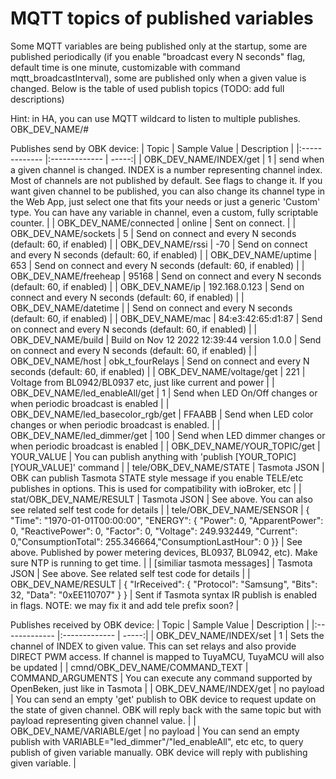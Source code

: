 # MQTT topics of published variables
Some MQTT variables are being published only at the startup, some are published periodically (if you enable "broadcast every N seconds" flag, default time is one minute, customizable with command mqtt_broadcastInterval), some are published only when a given value is changed. Below is the table of used publish topics (TODO: add full descriptions)

Hint: in HA, you can use MQTT wildcard to listen to multiple publishes. OBK_DEV_NAME/#

Publishes send by OBK device:
| Topic        | Sample Value          | Description  |
|:------------- |:------------- | -----:|
| OBK_DEV_NAME/INDEX/get | 1 | send when a given channel is changed. INDEX is a number representing channel index. Most of channels are not published by default. See flags to change it. If you want given channel to be published, you can also change its channel type in the Web App, just select one that fits your needs or just a generic 'Custom' type. You can have any variable in channel, even a custom, fully scriptable counter. |
| OBK_DEV_NAME/connected | online | Sent on connect. |
| OBK_DEV_NAME/sockets | 5 | Send on connect and every N seconds (default: 60, if enabled) |
| OBK_DEV_NAME/rssi | -70 | Send on connect and every N seconds (default: 60, if enabled) |
| OBK_DEV_NAME/uptime | 653 | Send on connect and every N seconds (default: 60, if enabled) |
| OBK_DEV_NAME/freeheap | 95168 | Send on connect and every N seconds (default: 60, if enabled) |
| OBK_DEV_NAME/ip | 192.168.0.123 | Send on connect and every N seconds (default: 60, if enabled) |
| OBK_DEV_NAME/datetime |  | Send on connect and every N seconds (default: 60, if enabled) |
| OBK_DEV_NAME/mac | 84:e3:42:65:d1:87  | Send on connect and every N seconds (default: 60, if enabled) |
| OBK_DEV_NAME/build | Build on Nov 12 2022 12:39:44 version 1.0.0 | Send on connect and every N seconds (default: 60, if enabled) |
| OBK_DEV_NAME/host | obk_t_fourRelays | Send on connect and every N seconds (default: 60, if enabled) |
| OBK_DEV_NAME/voltage/get | 221 | Voltage from BL0942/BL0937 etc, just like current and power |
| OBK_DEV_NAME/led_enableAll/get | 1 | Send when LED On/Off changes or when periodic broadcast is enabled |
| OBK_DEV_NAME/led_basecolor_rgb/get | FFAABB | Send when LED color changes or when periodic broadcast is enabled. |
| OBK_DEV_NAME/led_dimmer/get | 100 | Send when LED dimmer changes or when periodic broadcast is enabled |
| OBK_DEV_NAME/YOUR_TOPIC/get | YOUR_VALUE | You can publish anything with 'publish [YOUR_TOPIC] [YOUR_VALUE]' command |
| tele/OBK_DEV_NAME/STATE | Tasmota JSON | OBK can publish Tasmota STATE style message if you enable TELE/etc publishes in options. This is used for compatibility with ioBroker, etc |
| stat/OBK_DEV_NAME/RESULT | Tasmota JSON | See above. You can also see related self test code for details |
| tele/OBK_DEV_NAME/SENSOR | { "Time": "1970-01-01T00:00:00", "ENERGY": { "Power": 0, "ApparentPower": 0, "ReactivePower": 0, "Factor": 0, "Voltage": 249.932449, "Current": 0,"ConsumptionTotal": 255.346664,"ConsumptionLastHour": 0 }} | See above. Published by power metering devices, BL0937, BL0942, etc). Make sure NTP is running to get time. |
| [similiar tasmota messages] | Tasmota JSON | See above. See related self test code for details |
| OBK_DEV_NAME/RESULT | { "IrReceived": { "Protocol": "Samsung", "Bits": 32, "Data": "0xEE110707" } } | Sent if Tasmota syntax IR publish is enabled in flags. NOTE: we may fix it and add tele prefix soon? |


Publishes received by OBK device:
| Topic        | Sample Value          | Description  |
|:------------- |:------------- | -----:|
| OBK_DEV_NAME/INDEX/set | 1 | Sets the channel of INDEX to given value. This can set relays and also provide DIRECT PWM access. If channel is mapped to TuyaMCU, TuyaMCU will also be updated |
| cmnd/OBK_DEV_NAME/COMMAND_TEXT | COMMAND_ARGUMENTS | You can execute any command supported by OpenBeken, just like in Tasmota |
| OBK_DEV_NAME/INDEX/get | no payload | You can send an empty 'get' publish to OBK device to request update on the state of given channel. OBK will reply back with the same topic but with payload representing given channel value. |
| OBK_DEV_NAME/VARIABLE/get | no payload | You can send an empty publish with VARIABLE="led_dimmer"/"led_enableAll", etc etc, to query publish of given variable manually. OBK device will reply with publishing given variable. |
